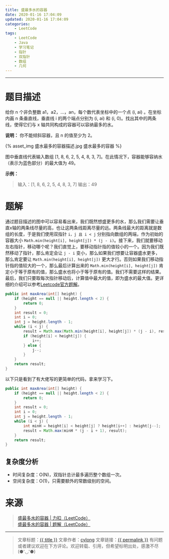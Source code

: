 ```yaml
---
title: 盛最多水的容器
date: 2020-01-16 17:04:09
updated: 2020-01-16 17:04:09
categories:
    - LeetCode
tags:
    - LeetCode
    - Java
    - 学习笔记
    - 指针
    - 双指针
    - 数组
    - 几何
---
```

---

# 题目描述

给你 n 个非负整数 a1，a2，...，an，每个数代表坐标中的一个点 (i, ai) 。在坐标内画 n 条垂直线，垂直线 i 的两个端点分别为 (i, ai) 和 (i, 0)。找出其中的两条线，使得它们与 x 轴共同构成的容器可以容纳最多的水。

**说明：** 你不能倾斜容器，且 n 的值至少为 2。

{% asset_img 盛水最多的容器描述.jpg 盛水最多的容器 %}

图中垂直线代表输入数组 [1, 8, 6, 2, 5, 4, 8, 3, 7]。在此情况下，容器能够容纳水（表示为蓝色部分）的最大值为 49。

**示例：**
> 输入：[1, 8, 6, 2, 5, 4, 8, 3, 7]
> 输出：49

<!-- more -->

# 题解

通过题目描述的图中可以容易看出来，我们既然想盛更多的水，那么我们需要让垂直x轴的两条线尽量的高，也让这两条线距离尽量的远。两条线最大的距离就是数组的长度，于是我们使用双指针 `i，j 且 i < j` 分别指向数组的两端，作为初始的容器大小 `Math.min(height[i], height[j]) * (j - i)`。接下来，我们就要移动左右指针，移动哪个呢？我们直觉上，要移动指针指的值较小的一个。因为我们既然移动了指针，那么肯定会让 `j - i` 变小，那么如果我们想要让容器盛水更多，那么肯定要让 `Math.min(height[i], height[j])` 更大才行。否则如果我们移动指针指的值较大的一个，那么最后计算出来的 `Math.min(height[i], height[j])` 肯定小于等于原有的值，那么盛水也将小于等于原有的值。我们不需要这样的结果。最后，我们只要取每次指针移动后，计算值中最大的值，即为盛水的最大值。更详细的介绍可以参考[Leetcode官方题解][2]。

```java
public int maxArea(int[] height) {
    if (height == null || height.length < 2) {
        return 0;
    }
    int result = 0;
    int i = 0;
    int j = height.length - 1;
    while (i < j) {
        result = Math.max(Math.min(height[i], height[j]) * (j - i), result);
        if (height[i] < height[j]) {
            i++;
        } else {
            j--;
        }
    }
    return result;
}
```

以下只是看到了有大佬写的更简单的代码，拿来学习下。

```java
public int maxArea(int[] height) {
    if (height == null || height.length < 2) {
        return 0;
    }
    int result = 0;
    int i = 0;
    int j = height.length - 1;
    while (i < j) {
        int minH = height[i] < height[j] ? height[i++] : height[j--];
        result = Math.max(minH * (j - i + 1), result);
    }
    return result;
}
```

## 复杂度分析

* 时间复杂度：O(N)，双指针总计最多遍历整个数组一次。
* 空间复杂度：O(1)，只需要额外的常数级别的空间。

# 来源

> [盛最多水的容器 | 力扣（LeetCode）][1]
> [盛最多水的容器 | 题解（LeetCode）][2]

---

> 文章标题：<a href='{{ permalink }}' title='{{ title }}' >{{ title }}</a>
> 文章作者：[cylong](http://www.cylong.com/about/ "cylong")
> 文章链接：<a href='{{ permalink }}' title='{{ title }}' >{{ permalink }}</a>
> 有问题或者建议欢迎在下方评论。欢迎转载、引用，但希望标明出处，感激不尽(●'◡'●)

[1]: https://leetcode-cn.com/problems/container-with-most-water/ "盛最多水的容器 | 力扣（LeetCode）"
[2]: https://leetcode-cn.com/problems/container-with-most-water/solution/sheng-zui-duo-shui-de-rong-qi-by-leetcode-solution/ "盛最多水的容器 | 题解（LeetCode）"
